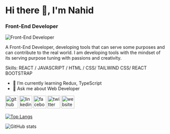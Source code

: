 # Hi there 👋, I'm Nahid
### Front-End Developer
![Front-End Developer](https://media-exp1.licdn.com/dms/image/C5616AQEnfd7Q3uX7Ww/profile-displaybackgroundimage-shrink_350_1400/0/1650619657979?e=1665619200&v=beta&t=wg_d9AZXZUjajWBTD6SBiMUE-vCUzkiaof6L7JWOswA)

A Front-End Developer, developing tools that can serve some purposes and can contribute to the real world. I am developing tools with the mindset of its serving purpose tuning with passions and creativity.

Skills: REACT / JAVASCRIPT / HTML / CSS/ TAILWIND CSS/ REACT BOOTSTRAP

- 🌱 I’m currently learning Redux, TypeScript 
- 💬 Ask me about Web Developer 


[<img src='https://cdn.jsdelivr.net/npm/simple-icons@3.0.1/icons/github.svg' alt='github' height='40'>](https://github.com/nurulhodanahid1)  [<img src='https://cdn.jsdelivr.net/npm/simple-icons@3.0.1/icons/linkedin.svg' alt='linkedin' height='40'>](https://www.linkedin.com/in/nurulhodanahid1/)  [<img src='https://cdn.jsdelivr.net/npm/simple-icons@3.0.1/icons/facebook.svg' alt='facebook' height='40'>](https://www.facebook.com/nurulhodanahid1)  [<img src='https://cdn.jsdelivr.net/npm/simple-icons@3.0.1/icons/twitter.svg' alt='twitter' height='40'>](https://twitter.com/nurulhodanahid1)  [<img src='https://cdn.jsdelivr.net/npm/simple-icons@3.0.1/icons/icloud.svg' alt='website' height='40'>](https://nurulhoda-nahid.web.app)  

[![Top Langs](https://github-readme-stats.vercel.app/api/top-langs/?username=nurulhodanahid1)](https://github.com/anuraghazra/github-readme-stats)

![GitHub stats](https://github-readme-stats.vercel.app/api?username=nurulhodanahid1&show_icons=true)  



